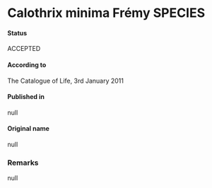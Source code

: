 # Calothrix minima Frémy SPECIES

#### Status
ACCEPTED

#### According to
The Catalogue of Life, 3rd January 2011

#### Published in
null

#### Original name
null

### Remarks
null